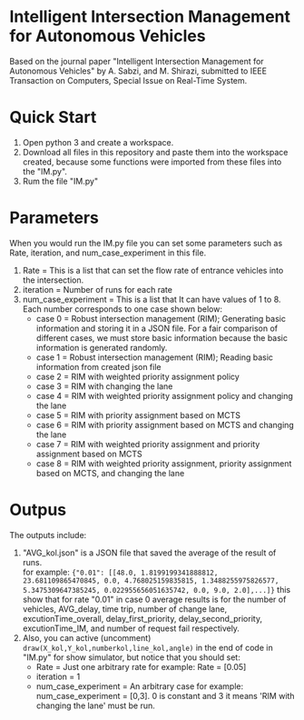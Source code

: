 # Intelligent Intersection Management for Autonomous Vehicles
Based on the journal paper "Intelligent Intersection Management for Autonomous Vehicles" by A. Sabzi, and M. Shirazi, submitted to IEEE Transaction on Computers, Special Issue on Real-Time System.
# Quick Start
1. Open python 3 and create a workspace.
2. Download all files in this repository and paste them into the workspace created, because some functions were imported from these files into the "IM.py".
3. Rum the file "IM.py"

# Parameters
When you would run the IM.py file you can set some parameters such as Rate, iteration, and num_case_experiment in this file.
1. Rate = This is a list that can set the flow rate of entrance vehicles into the intersection. 
2. iteration = Number of runs for each rate
3. num_case_experiment = This is a list that It can have values of 1 to 8. Each number corresponds to one case shown below:
    - case 0 = Robust intersection management (RIM); Generating basic information and storing it in a JSON file. For a fair comparison of different cases, 
    we must store basic information because the basic information is generated randomly.
    - case 1 = Robust intersection management (RIM); Reading basic information from created json file
    - case 2 = RIM with weighted priority assignment policy
    - case 3 = RIM with changing the lane
    - case 4 = RIM with weighted priority assignment policy and changing the lane
    - case 5 = RIM with priority assignment based on MCTS
    - case 6 = RIM with priority assignment based on MCTS and changing the lane
    - case 7 = RIM with weighted priority assignment and priority assignment based on MCTS
    - case 8 = RIM with weighted priority assignment, priority assignment based on MCTS, and changing the lane
# Outpus
The outputs include:

1. "AVG_kol.json" is a JSON file that saved the average of the result of runs. <br />
for example:
``` {"0.01": [[48.0, 1.8199199341888812, 23.681109865470845, 0.0, 4.768025159835815, 1.3488255975826577, 5.3475309647385245, 0.022955656051635742, 0.0, 9.0, 2.0],...]} ```
this show that for rate "0.01"  in case 0 average results is for the number of vehicles, AVG_delay, time trip, number of change lane,
excutionTime_overall, delay_first_priority, delay_second_priority, excutionTime_IM, and number of request fail respectively.<br />
2. Also, you can active (uncomment) ``` draw(X_kol,Y_kol,numberkol,line_kol,angle) ``` in the end of code in "IM.py" for show simulator, but  notice that  you should set: <br /> 
    - Rate = Just one arbitrary rate for example: Rate = [0.05]
    - iteration = 1
    - num_case_experiment = An arbitrary case for example: num_case_experiment = [0,3]. 0 is constant and 3 it means 'RIM with changing the lane' must be run.
